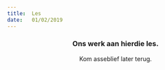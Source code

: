 ```yaml
---
title:  Les
date:   01/02/2019
---
```


### <center>Ons werk aan hierdie les.</center>
<center>Kom asseblief later terug.</center>